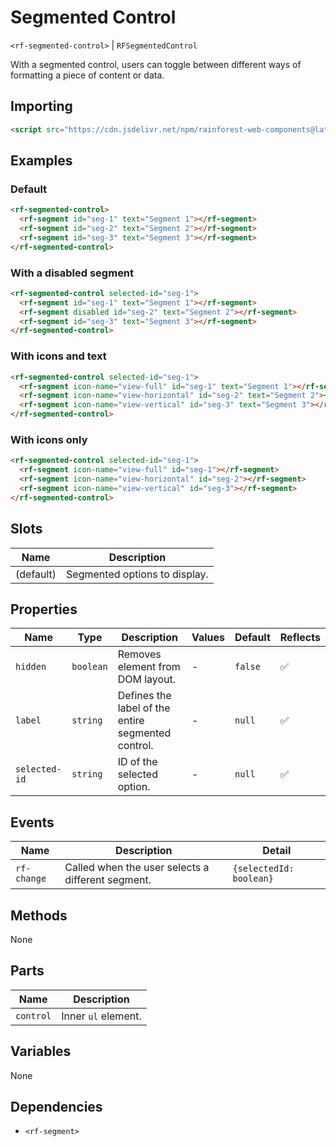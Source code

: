 # Segmented Control

`<rf-segmented-control>` | `RFSegmentedControl`

With a segmented control, users can toggle between different ways of formatting a piece of content or data.

## Importing

``` html
<script src="https://cdn.jsdelivr.net/npm/rainforest-web-components@latest/components/segmented-control.js" type="module"></script>
```

## Examples

### Default

``` html
<rf-segmented-control>
  <rf-segment id="seg-1" text="Segment 1"></rf-segment>
  <rf-segment id="seg-2" text="Segment 2"></rf-segment>
  <rf-segment id="seg-3" text="Segment 3"></rf-segment>            
</rf-segmented-control>
```

### With a disabled segment

``` html
<rf-segmented-control selected-id="seg-1">
  <rf-segment id="seg-1" text="Segment 1"></rf-segment>
  <rf-segment disabled id="seg-2" text="Segment 2"></rf-segment>
  <rf-segment id="seg-3" text="Segment 3"></rf-segment>            
</rf-segmented-control>
```

### With icons and text

``` html
<rf-segmented-control selected-id="seg-1">
  <rf-segment icon-name="view-full" id="seg-1" text="Segment 1"></rf-segment>
  <rf-segment icon-name="view-horizontal" id="seg-2" text="Segment 2"></rf-segment>
  <rf-segment icon-name="view-vertical" id="seg-3" text="Segment 3"></rf-segment>            
</rf-segmented-control>
```

### With icons only

``` html
<rf-segmented-control selected-id="seg-1">
  <rf-segment icon-name="view-full" id="seg-1"></rf-segment>
  <rf-segment icon-name="view-horizontal" id="seg-2"></rf-segment>
  <rf-segment icon-name="view-vertical" id="seg-3"></rf-segment>            
</rf-segmented-control>
```

## Slots

| Name | Description |
| --- | --- |
| (default) | Segmented options to display. |

## Properties

| Name | Type | Description | Values | Default | Reflects |
| --- | --- | --- | --- | --- | --- |
| `hidden` | `boolean` | Removes element from DOM layout. | - | `false` | ✅ |
| `label` | `string` | Defines the label of the entire segmented control. | - | `null` | ✅ |
| `selected-id` | `string` | ID of the selected option. | - | `null` | ✅ |

## Events

| Name | Description | Detail |
| --- | --- | --- |
| `rf-change` | Called when the user selects a different segment. | `{selectedId: boolean}` |

## Methods

None

## Parts

| Name | Description |
| --- | --- |
| `control` | Inner `ul` element. |

## Variables

None

## Dependencies

- `<rf-segment>`
